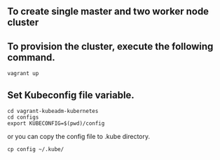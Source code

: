 ##  To  create single master and two worker node cluster

##  To provision the cluster, execute the following command.

```shell
vagrant up
```

## Set Kubeconfig file variable.

```shell
cd vagrant-kubeadm-kubernetes
cd configs
export KUBECONFIG=$(pwd)/config
```

or you can copy the config file to .kube directory.

```shell
cp config ~/.kube/
```



